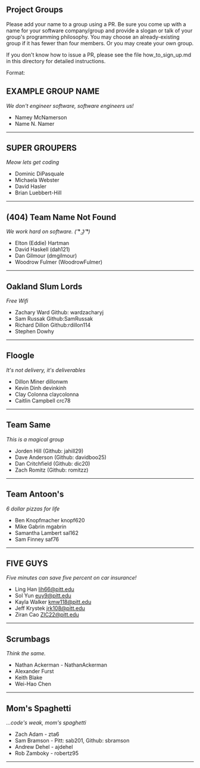 
## Project Groups

Please add your name to a group using a PR.  Be sure you come up with a name for your software company/group and provide a slogan or talk of your group's programming philosophy.  You may choose an already-existing group if it has fewer than four members.  Or you may create your own group.

If you don't know how to issue a PR, please see the file how_to_sign_up.md in this directory for detailed instructions.

Format:

## EXAMPLE GROUP NAME

_We don't engineer software, software engineers us!_

  * Namey McNamerson
  * Name N. Namer

----


## SUPER GROUPERS

_Meow lets get coding_

  * Dominic DiPasquale
  * Michaela Webster
  * David Hasler
  * Brian Luebbert-Hill

----

## (404) Team Name Not Found

_We work hard on software. ( ͡° ͜ʖ ͡°)_

  * Elton (Eddie) Hartman
  * David Haskell (dah121)
  * Dan Gilmour (dmgilmour)
  * Woodrow Fulmer (WoodrowFulmer)

----

## Oakland Slum Lords

_Free Wifi_

 * Zachary Ward Github: wardzacharyj
 * Sam Russak Github:SamRussak
 * Richard Dillon Github:rdillon114
 * Stephen Dowhy
 
 ----

## Floogle

_It's not delivery, it's deliverables_

  * Dillon Miner dillonwm
  * Kevin Dinh devinkinh
  * Clay Colonna claycolonna
  * Caitlin Campbell crc78

----

## Team Same

_This is a magical group_

  * Jorden Hill (Github: jahill29)
  * Dave Anderson (Github: davidboo25)
  * Dan Critchfield (Github: dic20)
  * Zach Romitz (Github: romitzz)

----

## Team Antoon's

_6 dollar pizzas for life_

  * Ben Knopfmacher knopf620
  * Mike Gabrin mgabrin
  * Samantha Lambert sal162 
  * Sam Finney saf76

----

## FIVE GUYS

_Five minutes can save five percent on car insurance!_

 * Ling Han lih66@pitt.edu
 * Sol Yun euy9@pitt.edu
 * Kayla Walker kmw118@pitt.edu
 * Jeff Krystek jrk108@pitt.edu
 * Ziran Cao    ZIC22@pitt.edu

----

 ## Scrumbags
 
 _Think the same._
 
  * Nathan Ackerman - NathanAckerman
  * Alexander Furst
  * Keith Blake
  * Wei-Hao Chen
  
 ----
  
 ## Mom's Spaghetti
 
 _...code's weak, mom's spaghetti_
  
  * Zach Adam - zta6
  * Sam Bramson - Pitt: sab201, Github: sbramson
  * Andrew Dehel - ajdehel
  * Rob Zamboky - robertz95
  
---
